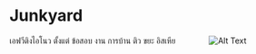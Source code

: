 # Junkyard
เอฟวีติงไอโนว ตั้งแต่ ข้อสอบ งาน การบ้าน ติว ขยะ อิสเหีย
 
  
  
 
 
 
![Alt Text](https://cdn.donmai.us/original/14/1e/141e27c8f7264d4c956f805d9bf9c8cc.jpg)

